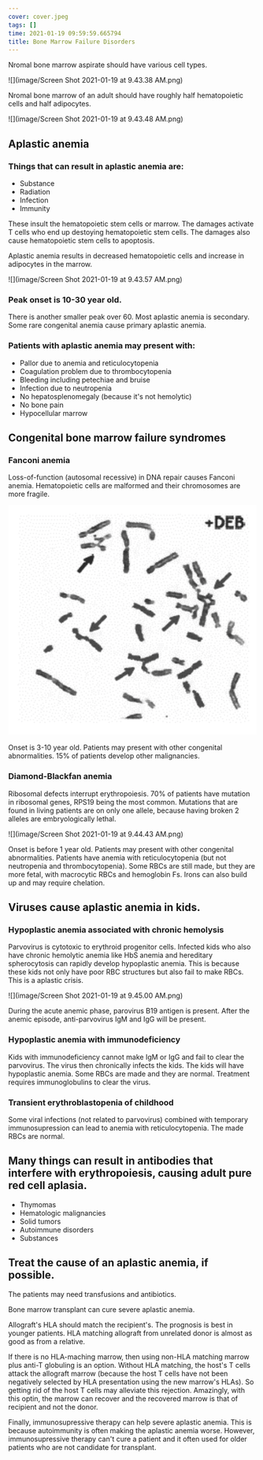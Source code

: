 ```yaml
---
cover: cover.jpeg
tags: []
time: 2021-01-19 09:59:59.665794
title: Bone Marrow Failure Disorders
---
```


Nromal bone marrow aspirate should have various cell types.

![](image/Screen Shot 2021-01-19 at 9.43.38 AM.png)

Nromal bone marrow of an adult should have roughly half hematopoietic cells and half adipocytes.

![](image/Screen Shot 2021-01-19 at 9.43.48 AM.png)

## Aplastic anemia

### Things that can result in aplastic anemia are:

- Substance
- Radiation
- Infection
- Immunity

These insult the hematopoietic stem cells or marrow.
The damages activate T cells who end up destoying hematopoietic stem cells.
The damages also cause hematopoietic stem cells to apoptosis.

Aplastic anemia results in decreased hematopoietic cells and increase in adipocytes in the marrow.

![](image/Screen Shot 2021-01-19 at 9.43.57 AM.png)

### Peak onset is 10-30 year old.

There is another smaller peak over 60.
Most aplastic anemia is secondary.
Some rare congenital anemia cause primary aplastic anemia.

### Patients with aplastic anemia may present with:

- Pallor due to anemia and reticulocytopenia
- Coagulation problem due to thrombocytopenia
- Bleeding including petechiae and bruise
- Infection due to neutropenia
- No hepatosplenomegaly (because it's not hemolytic)
- No bone pain
- Hypocellular marrow

## Congenital bone marrow failure syndromes

### Fanconi anemia

Loss-of-function (autosomal recessive) in DNA repair causes Fanconi anemia.
Hematopoietic cells are malformed and their chromosomes are more fragile.

![](image/fa.png)

Onset is 3-10 year old.
Patients may present with other congenital abnormalities.
15% of patients develop other malignancies.

### Diamond-Blackfan anemia

Ribosomal defects interrupt erythropoiesis.
70% of patients have mutation in ribosomal genes, RPS19 being the most common.
Mutations that are found in living patients are on only one allele, because having broken 2 alleles are embryologically lethal.

![](image/Screen Shot 2021-01-19 at 9.44.43 AM.png)

Onset is before 1 year old.
Patients may present with other congenital abnormalities.
Patients have anemia with reticulocytopenia (but not neutropenia and thrombocytopenia).
Some RBCs are still made, but they are more fetal, with macrocytic RBCs and hemoglobin Fs.
Irons can also build up and may require chelation.

## Viruses cause aplastic anemia in kids.

### Hypoplastic anemia associated with chronic hemolysis

Parvovirus is cytotoxic to erythroid progenitor cells.
Infected kids who also have chronic hemolytic anemia like HbS anemia and hereditary spherocytosis can rapidly develop hypoplastic anemia.
This is because these kids not only have poor RBC structures but also fail to make RBCs.
This is a aplastic crisis.

![](image/Screen Shot 2021-01-19 at 9.45.00 AM.png)

During the acute anemic phase, parovirus B19 antigen is present.
After the anemic episode, anti-parvovirus IgM and IgG will be present.

### Hypoplastic anemia with immunodeficiency

Kids with immunodeficiency cannot make IgM or IgG and fail to clear the parvovirus.
The virus then chronically infects the kids.
The kids will have hypoplastic anemia.
Some RBCs are made and they are normal.
Treatment requires immunoglobulins to clear the virus.

### Transient erythroblastopenia of childhood

Some viral infections (not related to parvovirus) combined with temporary immunosupression can lead to anemia with reticulocytopenia.
The made RBCs are normal.

## Many things can result in antibodies that interfere with erythropoiesis, causing adult pure red cell aplasia.

- Thymomas
- Hematologic malignancies
- Solid tumors
- Autoimmune disorders
- Substances

## Treat the cause of an aplastic anemia, if possible.

The patients may need transfusions and antibiotics.

Bone marrow transplant can cure severe aplastic anemia.

Allograft's HLA should match the recipient's.
The prognosis is best in younger patients.
HLA matching allograft from unrelated donor is almost as good as from a relative.

If there is no HLA-maching marrow, then using non-HLA matching marrow plus anti-T globuling is an option.
Without HLA matching, the host's T cells attack the allograft marrow (because the host T cells have not been negatively selected by HLA presentation using the new marrow's HLAs).
So getting rid of the host T cells may alleviate this rejection.
Amazingly, with this optin, the marrow can recover and the recovered marrow is that of recipient and not the donor.

Finally, immunosupressive therapy can help severe aplastic anemia.
This is because autoimmunity is often making the aplastic anemia worse.
However, immunosupressive therapy can't cure a patient and it often used for older patients who are not candidate for transplant.
